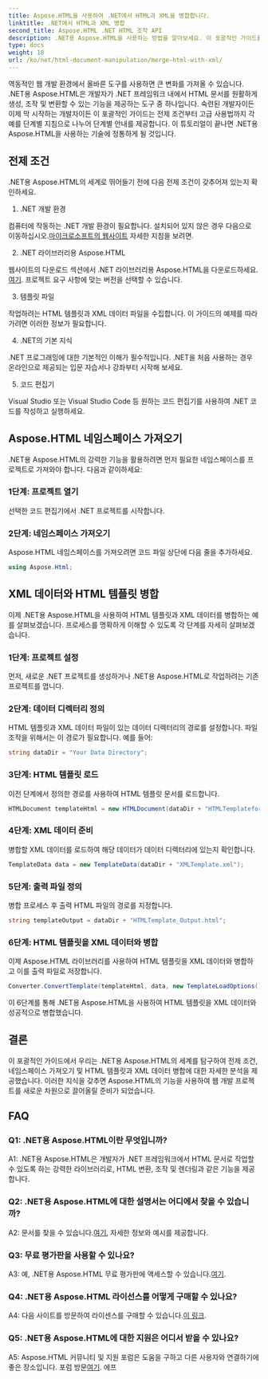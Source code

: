 ```yaml
---
title: Aspose.HTML을 사용하여 .NET에서 HTML과 XML을 병합합니다.
linktitle: .NET에서 HTML과 XML 병합
second_title: Aspose.HTML .NET HTML 조작 API
description: .NET용 Aspose.HTML을 사용하는 방법을 알아보세요. 이 포괄적인 가이드를 통해 네임스페이스를 가져오고, HTML을 XML과 병합하고, 웹 개발 기술을 향상하세요.
type: docs
weight: 18
url: /ko/net/html-document-manipulation/merge-html-with-xml/
---
```


역동적인 웹 개발 환경에서 올바른 도구를 사용하면 큰 변화를 가져올 수 있습니다. .NET용 Aspose.HTML은 개발자가 .NET 프레임워크 내에서 HTML 문서를 원활하게 생성, 조작 및 변환할 수 있는 기능을 제공하는 도구 중 하나입니다. 숙련된 개발자이든 이제 막 시작하는 개발자이든 이 포괄적인 가이드는 전제 조건부터 고급 사용법까지 각 예를 단계별 지침으로 나누어 단계별 안내를 제공합니다. 이 튜토리얼이 끝나면 .NET용 Aspose.HTML을 사용하는 기술에 정통하게 될 것입니다.

## 전제 조건

.NET용 Aspose.HTML의 세계로 뛰어들기 전에 다음 전제 조건이 갖추어져 있는지 확인하세요.

1. .NET 개발 환경

컴퓨터에 작동하는 .NET 개발 환경이 필요합니다. 설치되어 있지 않은 경우 다음으로 이동하십시오.[마이크로소프트의 웹사이트](https://docs.microsoft.com/en-us/dotnet/core/install/) 자세한 지침을 보려면.

2. .NET 라이브러리용 Aspose.HTML

 웹사이트의 다운로드 섹션에서 .NET 라이브러리용 Aspose.HTML을 다운로드하세요.[여기](https://releases.aspose.com/html/net/). 프로젝트 요구 사항에 맞는 버전을 선택할 수 있습니다.

3. 템플릿 파일

작업하려는 HTML 템플릿과 XML 데이터 파일을 수집합니다. 이 가이드의 예제를 따라가려면 이러한 정보가 필요합니다.

4. .NET의 기본 지식

.NET 프로그래밍에 대한 기본적인 이해가 필수적입니다. .NET을 처음 사용하는 경우 온라인으로 제공되는 입문 자습서나 강좌부터 시작해 보세요.

5. 코드 편집기

Visual Studio 또는 Visual Studio Code 등 원하는 코드 편집기를 사용하여 .NET 코드를 작성하고 실행하세요.

## Aspose.HTML 네임스페이스 가져오기

.NET용 Aspose.HTML의 강력한 기능을 활용하려면 먼저 필요한 네임스페이스를 프로젝트로 가져와야 합니다. 다음과 같이하세요:

### 1단계: 프로젝트 열기

선택한 코드 편집기에서 .NET 프로젝트를 시작합니다.

### 2단계: 네임스페이스 가져오기

Aspose.HTML 네임스페이스를 가져오려면 코드 파일 상단에 다음 줄을 추가하세요.

```csharp
using Aspose.Html;
```

## XML 데이터와 HTML 템플릿 병합

이제 .NET용 Aspose.HTML을 사용하여 HTML 템플릿과 XML 데이터를 병합하는 예를 살펴보겠습니다. 프로세스를 명확하게 이해할 수 있도록 각 단계를 자세히 살펴보겠습니다.

### 1단계: 프로젝트 설정

먼저, 새로운 .NET 프로젝트를 생성하거나 .NET용 Aspose.HTML로 작업하려는 기존 프로젝트를 엽니다.

### 2단계: 데이터 디렉터리 정의

HTML 템플릿과 XML 데이터 파일이 있는 데이터 디렉터리의 경로를 설정합니다. 파일 조작을 위해서는 이 경로가 필요합니다. 예를 들어:

```csharp
string dataDir = "Your Data Directory";
```

### 3단계: HTML 템플릿 로드

이전 단계에서 정의한 경로를 사용하여 HTML 템플릿 문서를 로드합니다.

```csharp
HTMLDocument templateHtml = new HTMLDocument(dataDir + "HTMLTemplateforXML.html");
```

### 4단계: XML 데이터 준비

병합할 XML 데이터를 로드하여 해당 데이터가 데이터 디렉터리에 있는지 확인합니다.

```csharp
TemplateData data = new TemplateData(dataDir + "XMLTemplate.xml");
```

### 5단계: 출력 파일 정의

병합 프로세스 후 출력 HTML 파일의 경로를 지정합니다.

```csharp
string templateOutput = dataDir + "HTMLTemplate_Output.html";
```

### 6단계: HTML 템플릿을 XML 데이터와 병합

이제 Aspose.HTML 라이브러리를 사용하여 HTML 템플릿을 XML 데이터와 병합하고 이를 출력 파일로 저장합니다.

```csharp
Converter.ConvertTemplate(templateHtml, data, new TemplateLoadOptions(), templateOutput);
```

이 6단계를 통해 .NET용 Aspose.HTML을 사용하여 HTML 템플릿을 XML 데이터와 성공적으로 병합했습니다.

## 결론

이 포괄적인 가이드에서 우리는 .NET용 Aspose.HTML의 세계를 탐구하여 전제 조건, 네임스페이스 가져오기 및 HTML 템플릿과 XML 데이터 병합에 대한 자세한 분석을 제공했습니다. 이러한 지식을 갖추면 Aspose.HTML의 기능을 사용하여 웹 개발 프로젝트를 새로운 차원으로 끌어올릴 준비가 되었습니다.

## FAQ

### Q1: .NET용 Aspose.HTML이란 무엇입니까?

A1: .NET용 Aspose.HTML은 개발자가 .NET 프레임워크에서 HTML 문서로 작업할 수 있도록 하는 강력한 라이브러리로, HTML 변환, 조작 및 렌더링과 같은 기능을 제공합니다.

### Q2: .NET용 Aspose.HTML에 대한 설명서는 어디에서 찾을 수 있습니까?

 A2: 문서를 찾을 수 있습니다.[여기](https://reference.aspose.com/html/net/), 자세한 정보와 예시를 제공합니다.

### Q3: 무료 평가판을 사용할 수 있나요?

 A3: 예, .NET용 Aspose.HTML 무료 평가판에 액세스할 수 있습니다.[여기](https://releases.aspose.com/).

### Q4: .NET용 Aspose.HTML 라이선스를 어떻게 구매할 수 있나요?

 A4: 다음 사이트를 방문하여 라이센스를 구매할 수 있습니다.[이 링크](https://purchase.aspose.com/buy).

### Q5: .NET용 Aspose.HTML에 대한 지원은 어디서 받을 수 있나요?

 A5: Aspose.HTML 커뮤니티 및 지원 포럼은 도움을 구하고 다른 사용자와 연결하기에 좋은 장소입니다. 포럼 방문[여기](https://forum.aspose.com/).
에프